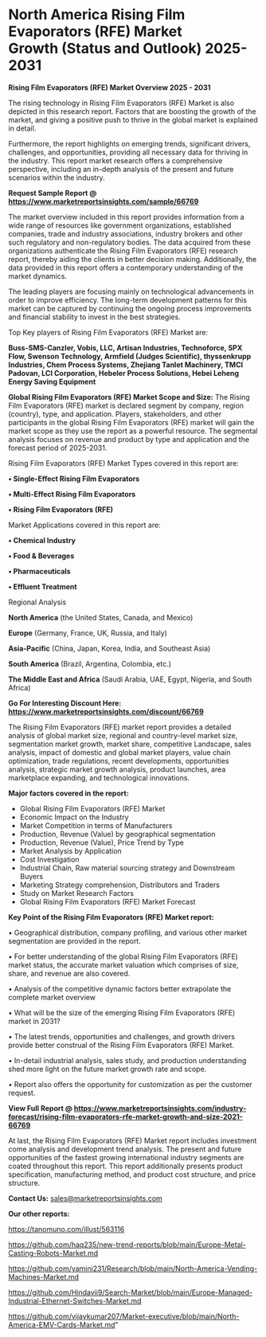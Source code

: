 # North America Rising Film Evaporators (RFE) Market Growth (Status and Outlook) 2025-2031

<Strong> Rising Film Evaporators (RFE) Market Overview 2025 - 2031</strong>

The rising technology in Rising Film Evaporators (RFE) Market is also depicted in this research report. Factors that are boosting the growth of the market, and giving a positive push to thrive in the global market is explained in detail.

Furthermore, the report highlights on emerging trends, significant drivers, challenges, and opportunities, providing all necessary data for thriving in the industry. This report market research offers a comprehensive perspective, including an in-depth analysis of the present and future scenarios within the industry.

<strong>Request Sample Report @ <a href=https://www.marketreportsinsights.com/sample/66769>https://www.marketreportsinsights.com/sample/66769</a></strong>

The market overview included in this report provides information from a wide range of resources like government organizations, established companies, trade and industry associations, industry brokers and other such regulatory and non-regulatory bodies. The data acquired from these organizations authenticate the Rising Film Evaporators (RFE) research report, thereby aiding the clients in better decision making. Additionally, the data provided in this report offers a contemporary understanding of the market dynamics.

The leading players are focusing mainly on technological advancements in order to improve efficiency. The long-term development patterns for this market can be captured by continuing the ongoing process improvements and financial stability to invest in the best strategies.

Top Key players of Rising Film Evaporators (RFE) Market are:

<strong>Buss-SMS-Canzler, Vobis, LLC, Artisan Industries, Technoforce, SPX Flow, Swenson Technology, Armfield (Judges Scientific), thyssenkrupp Industries, Chem Process Systems, Zhejiang Tanlet Machinery, TMCI Padovan, LCI Corporation, Hebeler Process Solutions, Hebei Leheng Energy Saving Equipment</strong>

<strong><b>Global Rising Film Evaporators (RFE) Market Scope and Size:</b></strong>
The Rising Film Evaporators (RFE) market is declared segment by company, region (country), type, and application. Players, stakeholders, and other participants in the global Rising Film Evaporators (RFE) market will gain the market scope as they use the report as a powerful resource. The segmental analysis focuses on revenue and product by type and application and the forecast period of 2025-2031.

Rising Film Evaporators (RFE) Market Types covered in this report are:

<strong>• Single-Effect Rising Film Evaporators

• Multi-Effect Rising Film Evaporators

• Rising Film Evaporators (RFE)</strong>

Market Applications covered in this report are:

<strong>• Chemical Industry

• Food & Beverages

• Pharmaceuticals

• Effluent Treatment</strong> 

Regional Analysis

<strong>North America</strong> (the United States, Canada, and Mexico)

<strong>Europe</strong> (Germany, France, UK, Russia, and Italy)

<strong>Asia-Pacific</strong> (China, Japan, Korea, India, and Southeast Asia)

<strong>South America</strong> (Brazil, Argentina, Colombia, etc.)

<strong>The Middle East and Africa</strong> (Saudi Arabia, UAE, Egypt, Nigeria, and South Africa)

<strong>Go For Interesting Discount Here: <a href=https://www.marketreportsinsights.com/discount/66769>https://www.marketreportsinsights.com/discount/66769</a></strong>

The Rising Film Evaporators (RFE) market report provides a detailed analysis of global market size, regional and country-level market size, segmentation market growth, market share, competitive Landscape, sales analysis, impact of domestic and global market players, value chain optimization, trade regulations, recent developments, opportunities analysis, strategic market growth analysis, product launches, area marketplace expanding, and technological innovations.

<strong><b>Major factors covered in the report:</b></strong>
<ul>
  <li>Global Rising Film Evaporators (RFE) Market </li>
  <li>Economic Impact on the Industry</li>
  <li>Market Competition in terms of Manufacturers</li>
  <li>Production, Revenue (Value) by geographical segmentation</li>
  <li>Production, Revenue (Value), Price Trend by Type</li>
  <li>Market Analysis by Application</li>
  <li>Cost Investigation</li>
  <li>Industrial Chain, Raw material sourcing strategy and Downstream Buyers</li>
  <li>Marketing Strategy comprehension, Distributors and Traders</li>
  <li>Study on Market Research Factors</li>
  <li>Global Rising Film Evaporators (RFE) Market Forecast</li>
</ul>

<strong><b>Key Point of the Rising Film Evaporators (RFE) Market report:</b></strong>

• Geographical distribution, company profiling, and various other market segmentation are provided in the report.

• For better understanding of the global Rising Film Evaporators (RFE) market status, the accurate market valuation which comprises of size, share, and revenue are also covered.

• Analysis of the competitive dynamic factors better extrapolate the complete market overview

• What will be the size of the emerging Rising Film Evaporators (RFE) market in 2031?

• The latest trends, opportunities and challenges, and growth drivers provide better construal of the Rising Film Evaporators (RFE) Market.

• In-detail industrial analysis, sales study, and production understanding shed more light on the future market growth rate and scope.

• Report also offers the opportunity for customization as per the customer request.

<strong><b>View Full Report @ <a href=https://www.marketreportsinsights.com/industry-forecast/rising-film-evaporators-rfe-market-growth-and-size-2021-66769>https://www.marketreportsinsights.com/industry-forecast/rising-film-evaporators-rfe-market-growth-and-size-2021-66769</a></b></strong>


At last, the Rising Film Evaporators (RFE) Market report includes investment come analysis and development trend analysis. The present and future opportunities of the fastest growing international industry segments are coated throughout this report. This report additionally presents product specification, manufacturing method, and product cost structure, and price structure.

<strong>Contact Us:</strong>
sales@marketreportsinsights.com

<strong>Our other reports:</strong>

<a href=https://tanomuno.com/illust/563116>https://tanomuno.com/illust/563116</a>

<a href=https://github.com/haq235/new-trend-reports/blob/main/Europe-Metal-Casting-Robots-Market.md>https://github.com/haq235/new-trend-reports/blob/main/Europe-Metal-Casting-Robots-Market.md</a>

<a href=https://github.com/yamini231/Research/blob/main/North-America-Vending-Machines-Market.md>https://github.com/yamini231/Research/blob/main/North-America-Vending-Machines-Market.md</a>

<a href=https://github.com/Hindavii9/Search-Market/blob/main/Europe-Managed-Industrial-Ethernet-Switches-Market.md>https://github.com/Hindavii9/Search-Market/blob/main/Europe-Managed-Industrial-Ethernet-Switches-Market.md</a>

<a href=https://github.com/vijaykumar207/Market-executive/blob/main/North-America-EMV-Cards-Market.md>https://github.com/vijaykumar207/Market-executive/blob/main/North-America-EMV-Cards-Market.md</a>"
